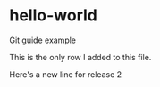 # hello-world
Git guide example

This is the only row I added to this file.

Here's a new line for release 2